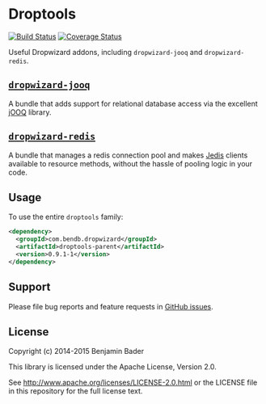 Droptools
======================

[![Build Status](https://travis-ci.org/benjamin-bader/droptools.svg?branch=master)](https://travis-ci.org/benjamin-bader/droptools)
[![Coverage Status](https://img.shields.io/coveralls/benjamin-bader/droptools.svg)](https://coveralls.io/r/benjamin-bader/droptools)

Useful Dropwizard addons, including `dropwizard-jooq` and `dropwizard-redis`.


[`dropwizard-jooq`](https://github.com/benjamin-bader/droptools/tree/master/dropwizard-jooq)
-----------------

A bundle that adds support for relational database access via the excellent [jOOQ](http://jooq.org) library.


[`dropwizard-redis`](https://github.com/benjamin-bader/droptools/tree/master/dropwizard-redis)
------------------

A bundle that manages a redis connection pool and makes [Jedis](https://github.com/xetorthio/jedis) clients available to resource methods, without the hassle of pooling logic in your code.


Usage
-----

To use the entire `droptools` family:

```xml
<dependency>
  <groupId>com.bendb.dropwizard</groupId>
  <artifactId>droptools-parent</artifactId>
  <version>0.9.1-1</version>
</dependency>
```


Support
-------

Please file bug reports and feature requests in [GitHub issues](https://github.com/benjamin-bader/droptools-parent/issues).


License
-------

Copyright (c) 2014-2015 Benjamin Bader

This library is licensed under the Apache License, Version 2.0.

See http://www.apache.org/licenses/LICENSE-2.0.html or the LICENSE file in this repository for the full license text.
